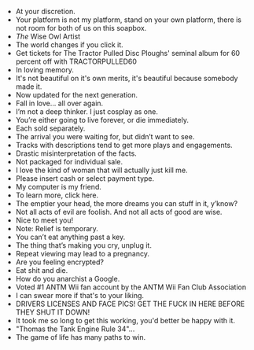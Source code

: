- At your discretion.
- Your platform is not my platform, stand on your own platform, there is not room for both of us on this soapbox.
- *The* Wise Owl Artist
- The world changes if you click it.
- Get tickets for The Tractor Pulled Disc Ploughs' seminal album for 60 percent off with TRACTORPULLED60
- In loving memory.
- It's not beautiful on it's own merits, it's beautiful because somebody made it.
- Now updated for the next generation.
- Fall in love... all over again.
- I’m not a deep thinker. I just cosplay as one.
- You’re either going to live forever, or die immediately.
- Each sold separately.
- The arrival you were waiting for, but didn’t want to see.
- Tracks with descriptions tend to get more plays and engagements.
- Drastic misinterpretation of the facts.
- Not packaged for individual sale.
- I love the kind of woman that will actually just kill me.
- Please insert cash or select payment type.
- My computer is my friend.
- To learn more, click here.
- The emptier your head, the more dreams you can stuff in it, y’know?
- Not all acts of evil are foolish. And not all acts of good are wise.
- Nice to meet you!
- Note: Relief is temporary.
- You can’t eat anything past a key.
- The thing that’s making you cry, unplug it.
- Repeat viewing may lead to a pregnancy.
- Are you feeling encrypted?
- Eat shit and die.
- How do you anarchist a Google.
- Voted #1 ANTM Wii fan account by the ANTM Wii Fan Club Association
- I can swear more if that's to your liking.
- DRIVERS LICENSES AND FACE PICS! GET THE FUCK IN HERE BEFORE THEY SHUT IT DOWN!
- It took me so long to get this working, you'd better be happy with it.
- "Thomas the Tank Engine Rule 34"...
- The game of life has many paths to win.